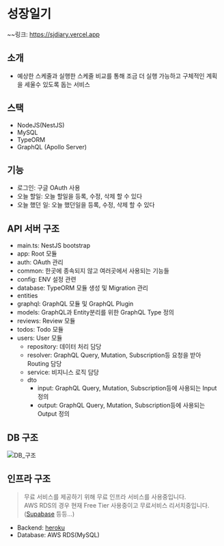 # 성장일기

~~링크: https://sjdiary.vercel.app

## 소개

- 예상한 스케줄과 실행한 스케줄 비교를 통해 조금 더 실행 가능하고 구체적인 계획을 세울수 있도록 돕는 서비스

## 스택

- NodeJS(NestJS)
- MySQL
- TypeORM
- GraphQL (Apollo Server)

## 기능

- 로그인: 구글 OAuth 사용
- 오늘 할일: 오늘 할일을 등록, 수정, 삭제 할 수 있다
- 오늘 했던 일: 오늘 했던일을 등록, 수정, 삭제 할 수 있다

## API 서버 구조

- main.ts: NestJS bootstrap
- app: Root 모듈
- auth: OAuth 관리
- common: 한곳에 종속되지 않고 여러곳에서 사용되는 기능들
- config: ENV 설정 관련
- database: TypeORM 모듈 생성 및 Migration 관리
- entities
- graphql: GraphQL 모듈 및 GraphQL Plugin
- models: GraphQL과 Entity분리를 위한 GraphQL Type 정의
- reviews: Review 모듈
- todos: Todo 모듈
- users: User 모듈
  - repository: 데이터 처리 담당
  - resolver: GraphQL Query, Mutation, Subscription등 요청을 받아 Routing 담당
  - service: 비지니스 로직 담당
  - dto
    - input: GraphQL Query, Mutation, Subscription등에 사용되는 Input 정의
    - output: GraphQL Query, Mutation, Subscription등에 사용되는 Output 정의

## DB 구조

![DB_구조](https://github.com/castlemo/sjdiary-backend/blob/master/images/sjdiary-erd.png)

## 인프라 구조

> 무료 서비스를 제공하기 위해 무료 인프라 서비스를 사용중입니다.  
> AWS RDS의 경우 현재 Free Tier 사용중이고 무료서비스 리서치중입니다. ([Supabase](https://supabase.com) 등등...)

- Backend: [heroku](https://heroku.com)
- Database: AWS RDS(MySQL)
